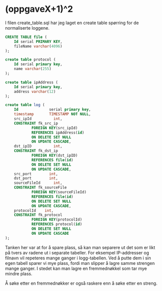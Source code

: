# (oppgaveX+1)^2

I filen create_table.sql har jeg laget en create table spørring for de normaliserte loggene.

~~~sql
CREATE TABLE file (
    Id serial PRIMARY KEY,
    fileName varchar(4096)
);

create table protocol (
    Id serial primary key,
    name varchar(255)
);

create table ipAddress (
    Id serial primary key,
    address varchar(12)
);

create table log (
    Id              serial primary key,
    timestamp       TIMESTAMP NOT NULL,
    src_ipId          int,
    CONSTRAINT fk_src_ip
            FOREIGN KEY(src_ipId) 
            REFERENCES ipAddress(id) 
            ON DELETE SET NULL
            ON UPDATE CASCADE,
	dst_ipID          int,
    CONSTRAINT fk_dst_ip
            FOREIGN KEY(dst_ipID)
            REFERENCES file(id) 
            ON DELETE SET NULL
            ON UPDATE CASCADE,
	src_port        int,
	dst_port        int,
    sourceFileId      int,
    CONSTRAINT fk_sourceFile
            FOREIGN KEY(sourceFileId) 
            REFERENCES file(id) 
            ON DELETE SET NULL
            ON UPDATE CASCADE,
    protocolId    int,
    CONSTRAINT fk_protocol
            FOREIGN KEY(protocolId) 
            REFERENCES protocol(id) 
            ON DELETE SET NULL
            ON UPDATE CASCADE
);
~~~

Tanken her var at for å spare plass, så kan man separere ut det som er likt på tvers av radene ut i separate tabeller.
For eksempel IP-addresser og filnavn vil repeteres mange ganger i logg-tabellen. Ved å putte dem i sin egen tabell sparer vi mye plass,
fordi man slipper å lagre samme strengen mange ganger. I stedet kan man lagre en fremmednøkkel som tar mye mindre plass.

Å søke etter en fremmednøkker er også raskere enn å søke etter en streng.
